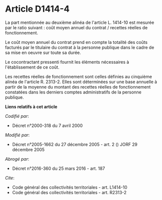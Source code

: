 # Article D1414-4

La part mentionnée au deuxième alinéa de l'article L. 1414-10 est mesurée par le ratio suivant : coût moyen annuel du
contrat / recettes réelles de fonctionnement. 

Le coût moyen annuel du contrat prend en compte la totalité des coûts facturés par le titulaire du contrat à la personne
publique dans le cadre de sa mise en oeuvre sur toute sa durée. 

Le cocontractant pressenti fournit les éléments nécessaires à l'établissement de ce coût. 

Les recettes réelles de fonctionnement sont celles définies au cinquième alinéa de l'article R. 2313-2. Elles sont
déterminées sur une base annuelle à partir de la moyenne du montant des recettes réelles de fonctionnement constatées dans
les derniers comptes administratifs de la personne publique.

**Liens relatifs à cet article**

_Codifié par_:

  - Décret n°2000-318 du 7 avril 2000

_Modifié par_:

  - Décret n°2005-1662 du 27 décembre 2005 - art. 2 () JORF 29 décembre 2005

_Abrogé par_:

  - Décret n°2016-360 du 25 mars 2016 - art. 187

_Cite_:

  - Code général des collectivités territoriales - art. L1414-10
  - Code général des collectivités territoriales - art. R2313-2
